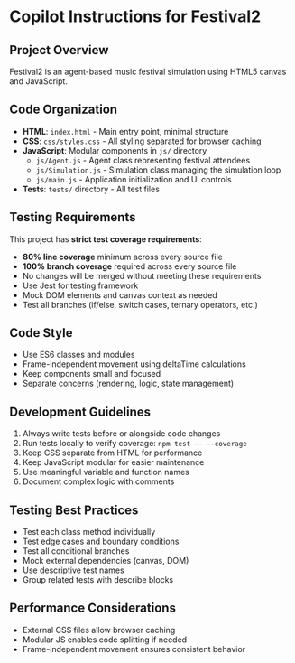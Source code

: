 # Copilot Instructions for Festival2

## Project Overview
Festival2 is an agent-based music festival simulation using HTML5 canvas and JavaScript.

## Code Organization
- **HTML**: `index.html` - Main entry point, minimal structure
- **CSS**: `css/styles.css` - All styling separated for browser caching
- **JavaScript**: Modular components in `js/` directory
  - `js/Agent.js` - Agent class representing festival attendees
  - `js/Simulation.js` - Simulation class managing the simulation loop
  - `js/main.js` - Application initialization and UI controls
- **Tests**: `tests/` directory - All test files

## Testing Requirements
This project has **strict test coverage requirements**:
- **80% line coverage** minimum across every source file
- **100% branch coverage** required across every source file
- No changes will be merged without meeting these requirements
- Use Jest for testing framework
- Mock DOM elements and canvas context as needed
- Test all branches (if/else, switch cases, ternary operators, etc.)

## Code Style
- Use ES6 classes and modules
- Frame-independent movement using deltaTime calculations
- Keep components small and focused
- Separate concerns (rendering, logic, state management)

## Development Guidelines
1. Always write tests before or alongside code changes
2. Run tests locally to verify coverage: `npm test -- --coverage`
3. Keep CSS separate from HTML for performance
4. Keep JavaScript modular for easier maintenance
5. Use meaningful variable and function names
6. Document complex logic with comments

## Testing Best Practices
- Test each class method individually
- Test edge cases and boundary conditions
- Test all conditional branches
- Mock external dependencies (canvas, DOM)
- Use descriptive test names
- Group related tests with describe blocks

## Performance Considerations
- External CSS files allow browser caching
- Modular JS enables code splitting if needed
- Frame-independent movement ensures consistent behavior
